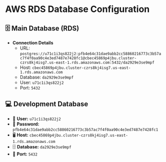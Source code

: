 
# AWS RDS Database Configuration

## 🗄️ Main Database (RDS)
- **Connection Details**
  - URL: `postgres://u71c1i3qs822j2:pfb4e64c31dae9abb2cc58860216773c3b57ac7f4f0aa90c4e3ed7487e7428fc1@cbec45869p4jbu.cluster-czrs8kj4isg7.us-east-1.rds.amazonaws.com:5432/da2929e3se9mpf`
  - Host: `cbec45869p4jbu.cluster-czrs8kj4isg7.us-east-1.rds.amazonaws.com`
  - Database: `da2929e3se9mpf`
  - User: `u71c1i3qs822j2`
  - Port: `5432`

## 💻 Development Database
- 🔑 **User:** `u71c1i3qs822j2`
- 🔐 **Password:** `pfb4e64c31dae9abb2cc58860216773c3b57ac7f4f0aa90c4e3ed7487e7428fc1`
- 🖥️ **Host:** `cbec45869p4jbu.cluster-czrs8kj4isg7.us-east-1.rds.amazonaws.com`
- 🗄️ **Database:** `da2929e3se9mpf`
- 🔌 **Port:** `5432`
